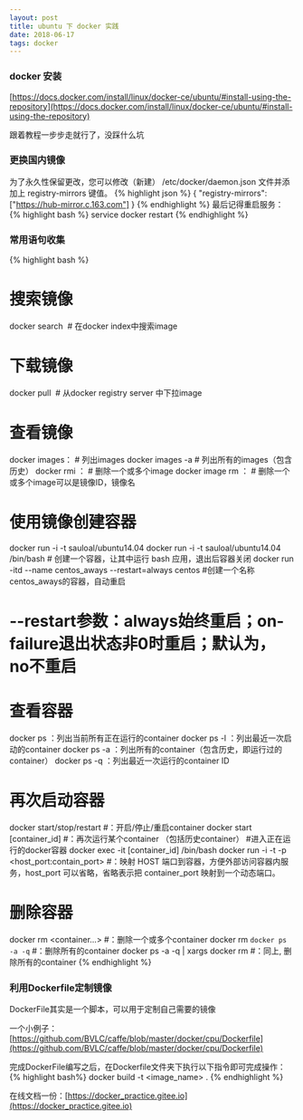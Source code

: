 ```yaml
---
layout: post
title: ubuntu 下 docker 实践
date: 2018-06-17 
tags: docker    
---
```


### docker 安装

[https://docs.docker.com/install/linux/docker-ce/ubuntu/#install-using-the-repository](https://docs.docker.com/install/linux/docker-ce/ubuntu/#install-using-the-repository)

跟着教程一步步走就行了，没踩什么坑

### 更换国内镜像

为了永久性保留更改，您可以修改（新建） /etc/docker/daemon.json 文件并添加上 registry-mirrors 键值。
{% highlight json %}
{
    "registry-mirrors": ["https://hub-mirror.c.163.com"]
}
{% endhighlight %}
最后记得重启服务：
{% highlight bash %}
service docker restart
{% endhighlight %}

### 常用语句收集

{% highlight bash %}
# 搜索镜像
docker search <image> # 在docker index中搜索image
# 下载镜像
docker pull <image>  # 从docker registry server 中下拉image
# 查看镜像 
docker images： # 列出images
docker images -a # 列出所有的images（包含历史）
docker rmi  <image ID>： # 删除一个或多个image
docker image rm  <image>： # 删除一个或多个image<image>可以是镜像ID，镜像名
# 使用镜像创建容器
docker run -i -t sauloal/ubuntu14.04
docker run -i -t sauloal/ubuntu14.04 /bin/bash # 创建一个容器，让其中运行 bash 应用，退出后容器关闭
docker run -itd --name centos_aways --restart=always centos #创建一个名称centos_aways的容器，自动重启
# --restart参数：always始终重启；on-failure退出状态非0时重启；默认为，no不重启
# 查看容器
docker ps ：列出当前所有正在运行的container
docker ps -l ：列出最近一次启动的container
docker ps -a ：列出所有的container（包含历史，即运行过的container）
docker ps -q ：列出最近一次运行的container ID
# 再次启动容器
docker start/stop/restart <container> #：开启/停止/重启container
docker start [container_id] #：再次运行某个container （包括历史container）
#进入正在运行的docker容器
docker exec -it [container_id] /bin/bash
docker run -i -t -p <host_port:contain_port> #：映射 HOST 端口到容器，方便外部访问容器内服务，host_port 可以省略，省略表示把 container_port 映射到一个动态端口。
# 删除容器
docker rm <container...> #：删除一个或多个container
docker rm `docker ps -a -q` #：删除所有的container
docker ps -a -q | xargs docker rm #：同上, 删除所有的container
{% endhighlight %}

### 利用Dockerfile定制镜像

DockerFile其实是一个脚本，可以用于定制自己需要的镜像

一个小例子：[https://github.com/BVLC/caffe/blob/master/docker/cpu/Dockerfile](https://github.com/BVLC/caffe/blob/master/docker/cpu/Dockerfile)

完成DockerFile编写之后，在Dockerfile文件夹下执行以下指令即可完成操作：
{% highlight bash%}
docker build -t <image_name> .
{% endhighlight %}


在线文档一份：[https://docker_practice.gitee.io](https://docker_practice.gitee.io)